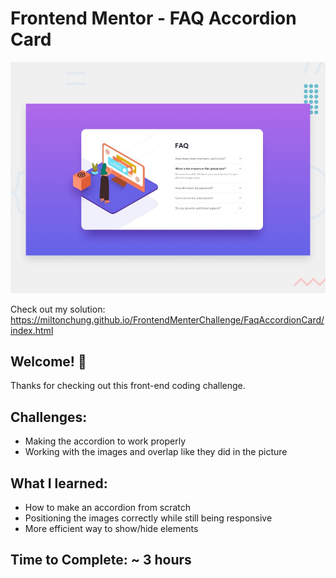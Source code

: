 # Frontend Mentor - FAQ Accordion Card

![Design preview for the FAQ Accordion Card coding challenge](./design/desktop-preview.jpg)

Check out my solution: https://miltonchung.github.io/FrontendMenterChallenge/FaqAccordionCard/index.html

## Welcome! 👋

Thanks for checking out this front-end coding challenge.

## Challenges:

-  Making the accordion to work properly
-  Working with the images and overlap like they did in the picture

## What I learned:

-  How to make an accordion from scratch
-  Positioning the images correctly while still being responsive
-  More efficient way to show/hide elements

## Time to Complete: ~ 3 hours
